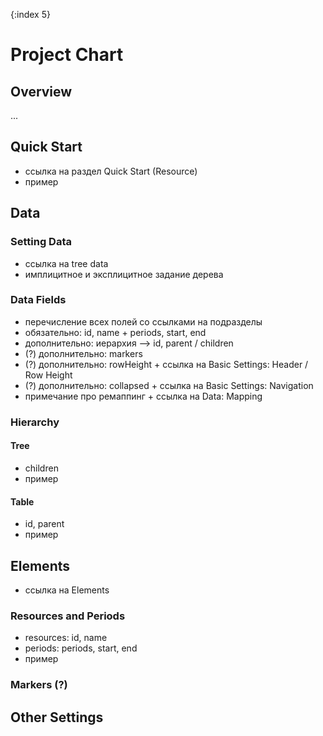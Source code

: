 {:index 5}
# Project Chart

## Overview

...

## Quick Start

* ссылка на раздел Quick Start (Resource)
* пример

## Data

### Setting Data

* ссылка на tree data
* имплицитное и эксплицитное задание дерева

### Data Fields

* перечисление всех полей со ссылками на подразделы
* обязательно: id, name + periods, start, end
* дополнительно: иерархия --> id, parent / children
* (?) дополнительно: markers
* (?) дополнительно: rowHeight + ссылка на Basic Settings: Header / Row Height
* (?) дополнительно: collapsed + ссылка на Basic Settings: Navigation
* примечание про ремаппинг + ссылка на Data: Mapping

### Hierarchy

#### Tree

* children
* пример

#### Table

* id, parent
* пример

## Elements

* ссылка на Elements

### Resources and Periods

* resources: id, name
* periods: periods, start, end
* пример

### Markers (?)

## Other Settings